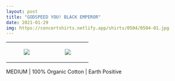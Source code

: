 ```yaml
---
layout: post
title: "GODSPEED YOU! BLACK EMPEROR"
date: 2021-01-29
img: https://concertshirts.netlify.app/shirts/0504/0504-01.jpg
---
```




<table style="width:100%;"><tr><td style="vertical-align:top;">
      <figure class="tmblr-full" data-orig-height="2048" data-orig-width="1365" data-orig-src="https://concertshirts.netlify.app/shirts/0504/0504-01.jpg"><img src="https://64.media.tumblr.com/4aa8d126612a5f640db569ef27c42364/a5fcb2bacba1d8cf-1b/s540x810/c9825b1550461ecd006b5fce5d4298adb889d9b8.jpg" data-orig-height="2048" data-orig-width="1365" data-orig-src="https://concertshirts.netlify.app/shirts/0504/0504-01.jpg"/></figure></td>
    <td style="vertical-align:top;">
      <figure class="tmblr-full" data-orig-height="2048" data-orig-width="1365" data-orig-src="https://concertshirts.netlify.app/shirts/0504/0504-02.jpg"><img src="https://64.media.tumblr.com/48b069c3e9f5f0f16d5c56dbe3b5f39a/a5fcb2bacba1d8cf-bf/s540x810/413f1cfde681bb64a2ce5f3f08a3eae237291863.jpg" data-orig-height="2048" data-orig-width="1365" data-orig-src="https://concertshirts.netlify.app/shirts/0504/0504-02.jpg"/></figure></td>
  </tr></table><p>
  MEDIUM | 100% Organic Cotton | Earth Positive
</p>

